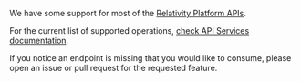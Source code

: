 We have some support for most of the [Relativity Platform APIs](https://platform.relativity.com/RelativityOne/Content/Relativity_Platform/Platform_APIs.htm).

For the current list of supported operations, [check API Services documentation](https://relativitydev.github.io/relativity.testing.framework.api/api/Relativity.Testing.Framework.Api.Services.html).

If you notice an endpoint is missing that you would like to consume, please open an issue or pull request for the requested feature.